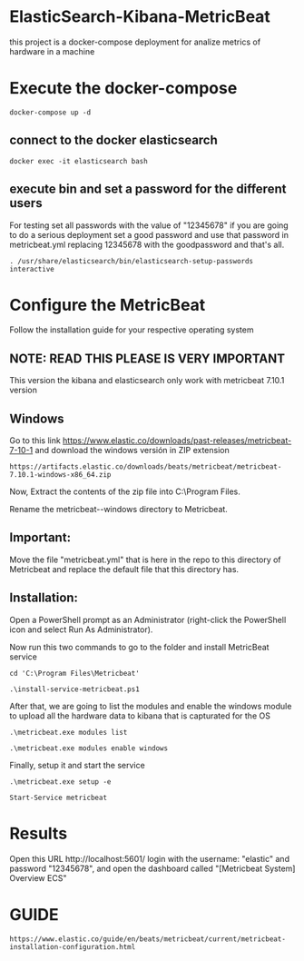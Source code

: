 # ElasticSearch-Kibana-MetricBeat
 this project is a docker-compose deployment for analize metrics of hardware in a machine
# Execute the docker-compose
```
docker-compose up -d
```

## connect to the docker elasticsearch
```
docker exec -it elasticsearch bash
```

## execute bin and set a password for the different users
For testing set all passwords with the value of "12345678" if you are going to do a serious deployment set a good password and use that password in metricbeat.yml replacing 12345678 with the goodpassword and that's all.
```
. /usr/share/elasticsearch/bin/elasticsearch-setup-passwords interactive
```

# Configure the MetricBeat
Follow the installation guide for your respective operating system
## NOTE: READ THIS PLEASE IS VERY IMPORTANT
This version the kibana and elasticsearch only work with metricbeat 7.10.1 version

## Windows
Go to this link https://www.elastic.co/downloads/past-releases/metricbeat-7-10-1  and download the windows versión in ZIP extension
```
https://artifacts.elastic.co/downloads/beats/metricbeat/metricbeat-7.10.1-windows-x86_64.zip
```
Now, Extract the contents of the zip file into C:\Program Files.


Rename the metricbeat-<version>-windows directory to Metricbeat.

## Important: 
Move the file "metricbeat.yml" that is here in the repo to this directory of Metricbeat and replace the default file that this directory has.


## Installation:

Open a PowerShell prompt as an Administrator (right-click the PowerShell icon and select Run As Administrator).


Now run this two commands to go to the folder and install MetricBeat service
```
cd 'C:\Program Files\Metricbeat'
```
```
.\install-service-metricbeat.ps1
```
After that, we are going to list the modules and enable the windows module to upload all the hardware data to kibana that is capturated for the OS
```
.\metricbeat.exe modules list
```
```
.\metricbeat.exe modules enable windows
```
Finally, setup it and start the service
```
.\metricbeat.exe setup -e
```
```
Start-Service metricbeat
```

# Results
Open this URL http://localhost:5601/ login with the username: "elastic" and password "12345678", and open the dashboard called "[Metricbeat System] Overview ECS"


# GUIDE
```
https://www.elastic.co/guide/en/beats/metricbeat/current/metricbeat-installation-configuration.html
```

